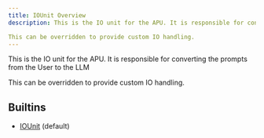 ```yaml
---
title: IOUnit Overview
description: This is the IO unit for the APU. It is responsible for converting the prompts from the User to the LLM

This can be overridden to provide custom IO handling.
---
```

This is the IO unit for the APU. It is responsible for converting the prompts from the User to the LLM

This can be overridden to provide custom IO handling.
## Builtins
* [IOUnit](/docs/components/iounit/iounit/) (default)